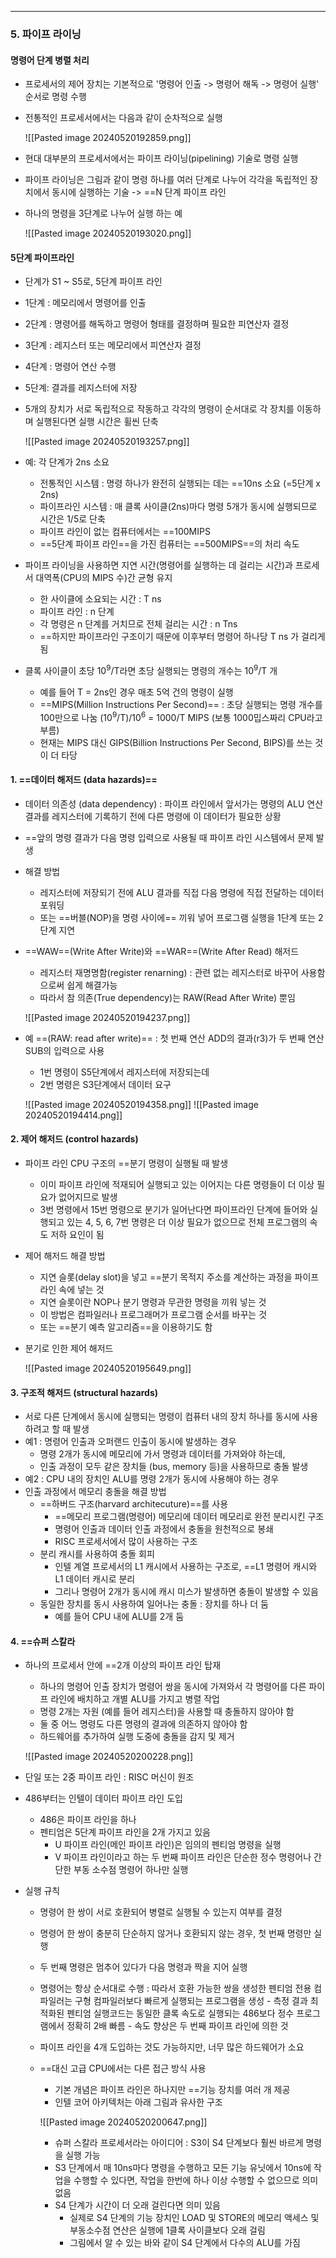 
---
### 5. 파이프 라이닝
#### 명령어 단계 병렬 처리
- 프로세서의 제어 장치는 기본적으로 '명령어 인출 -> 명령어 해독 -> 명령어 실행' 순서로 명령 수행
- 전통적인 프로세서에서는 다음과 같이 순차적으로 실행

	![[Pasted image 20240520192859.png]]
- 현대 대부분의 프로세서에서는 파이프 라이닝(pipelining) 기술로 명령 실행
- 파이프 라이닝은 그림과 같이 명령 하나를 여러 단계로 나누어 각각을 독립적인 장치에서 동시에 실행하는 기술 -> ==N 단계 파이프 라인
- 하나의 명령을 3단계로 나누어 실행 하는 예

	![[Pasted image 20240520193020.png]]

#### 5단계 파이프라인
- 단계가 S1 ~ S5로, 5단계 파이프 라인
- 1단계 : 메모리에서 명령어를 인출
- 2단계 : 명령어를 해독하고 명령어 형태를 결정하며 필요한 피연산자 결정
- 3단계 : 레지스터 또는 메모리에서 피연산자 결정
- 4단계 : 명령어 연산 수행
- 5단계: 결과를 레지스터에 저장
- 5개의 장치가 서로 독립적으로 작동하고 각각의 명령이 순서대로 각 장치를 이동하며 실행된다면 실행 시간은 휠씬 단축

	![[Pasted image 20240520193257.png]]
- 예: 각 단계가 2ns 소요
	- 전통적인 시스템 : 명령 하나가 완전히 실행되는 데는 ==10ns 소요 (=5단계 x 2ns)
	- 파이프라인 시스템 : 매 클록 사이클(2ns)마다 명령 5개가 동시에 실행되므로 시간은 1/5로 단축
	- 파이프 라인이 없는 컴퓨터에서는 ==100MIPS
	- ==5단계 파이프 라인==을 가진 컴퓨터는 ==500MIPS==의 처리 속도
- 파이프 라이닝을 사용하면 지연 시간(명령어를 실행하는 데 걸리는 시간)과 프로세서 대역폭(CPU의 MIPS 수)간 균형 유지
	- 한 사이클에 소요되는 시간 : T ns
	- 파이프 라인 : n 단계
	- 각 명령은 n 단계를 거치므로 전체 걸리는 시간 : n Tns
	- ==하지만 파이프라인 구조이기 때문에 이후부터 명령어 하나당 T ns 가 걸리게 됨
- 클록 사이클이 초당 $10^{9}$/T라면 초당 실행되는 명령의 개수는 $10^{9}$/T 개
	- 예를 들어 T = 2ns인 경우 매초 5억 건의 명령이 실행
	- ==MIPS(Million Instructions Per Second)== : 초당 실행되는 명령 개수를 100만으로 나눔 ($10^{9}$/T)/$10^{6}$ = 1000/T MIPS (보통 1000밉스짜리 CPU라고 부름)
	- 현재는 MIPS 대신 GIPS(Billion Instructions Per Second, BIPS)를 쓰는 것이 더 타당

#### 1. ==데이터 해저드 (data hazards)==
- 데이터 의존성 (data dependency) : 파이프 라인에서 앞서가는 명령의 ALU 연산 결과를 레지스터에 기록하기 전에 다른 명령에 이 데이터가 필요한 상황
- ==앞의 명령 결과가 다음 명령 입력으로 사용될 때 파이프 라인 시스템에서 문제 발생
- 해결 방법
	- 레지스터에 저장되기 전에 ALU 결과를 직접 다음 명령에 직접 전달하는 데이터 포워딩
	- 또는 ==버블(NOP)을 명령 사이에== 끼워 넣어 프로그램 실행을 1단계 또는 2단계 지연
- ==WAW==(Write After Write)와 ==WAR==(Write After Read) 해저드
	- 레지스터 재명명함(register renarning) : 관련 없는 레지스터로 바꾸어 사용함으로써 쉽게 해결가능
	- 따라서 참 의존(True dependency)는 RAW(Read After Write) 뿐임

	![[Pasted image 20240520194237.png]]
- 예 ==(RAW: read after write)== : 첫 번째 연산 ADD의 결과(r3)가 두 번째 연산 SUB의 입력으로 사용
	- 1번 명령이 S5단계에서 레지스터에 저장되는데
	- 2번 명령은 S3단계에서 데이터 요구

	![[Pasted image 20240520194358.png]]
	![[Pasted image 20240520194414.png]]

#### 2. 제어 해저드 (control hazards)
- 파이프 라인 CPU 구조의 ==분기 명령이 실행될 때 발생
	- 이미 파이프 라인에 적재되어 실행되고 있는 이어지는 다른 명령들이 더 이상 필요가 없어지므로 발생
	- 3번 명령에서 15번 명령으로 분기가 일어난다면 파이프라인 단계에 들어와 실행되고 있는 4, 5, 6, 7번 명령은 더 이상 필요가 없으므로 전체 프로그램의 속도 저하 요인이 됨
- 제어 해저드 해결 방법
	- 지연 슬롯(delay slot)을 넣고 ==분기 목적지 주소를 계산하는 과정을 파이프 라인 속에 넣는 것
	- 지연 슬롯이란 NOP나 분기 명령과 무관한 명령을 끼워 넣는 것
	- 이 방법은 컴파일러나 프로그래머가 프로그램 순서를 바꾸는 것
	- 또는 ==분기 예측 알고리즘==을 이용하기도 함
- 분기로 인한 제어 해저드

	![[Pasted image 20240520195649.png]]

#### 3. 구조적 해저드 (structural hazards)
- 서로 다른 단계에서 동시에 실행되는 명령이 컴퓨터 내의 장치 하나를 동시에 사용하려고 할 때 발생
- 예1 : 명령어 인출과 오퍼랜드 인출이 동시에 발생하는 경우
	- 명령 2개가 동시에 메모리에 가서 명령과 데이터를 가져와야 하는데,
	- 인출 과정이 모두 같은 장치들 (bus, memory 등)을 사용하므로 충돌 발생
- 예2 : CPU 내의 장치인 ALU를 명령 2개가 동시에 사용해야 하는 경우
-  인출 과정에서 메모리 충돌을 해결 방법
	- ==하버드 구조(harvard architecuture)==를 사용
		- ==메모리 프로그램(명령어) 메모리에 데이터 메모리로 완전 분리시킨 구조
		- 명령어 인출과 데이터 인출 과정에서 충돌을 원천적으로 봉쇄
		- RISC 프로세서에서 많이 사용하는 구조
	- 분리 캐시를 사용하여 충돌 회피
		- 인텔 계열 프로세서의 L1 캐시에서 사용하는 구조로, ==L1 명령어 캐시와 L1 데이터 캐시로 분리
		- 그리나 명령어 2개가 동시에 캐시 미스가 발생하면 충돌이 발생할 수 있음
	- 동일한 장치를 동시 사용하여 일어나는 충돌 : 장치를 하나 더 둠
		- 예를 들어 CPU 내에 ALU를 2개 둠

#### 4. ==슈퍼 스칼라
- 하나의 프로세서 안에 ==2개 이상의 파이프 라인 탑재
	- 하나의 명령어 인출 장치가 명령어 쌍을 동시에 가져와서 각 명령어를 다른 파이프 라인에 배치하고 개별 ALU를 가지고 병렬 작업
	- 명령 2개는 자원 (예를 들어 레지스터)을 사용할 때 충돌하지 않아야 함
	- 둘 중 어느 명령도 다른 명령의 결과에 의존하지 않아야 함
	- 하드웨어를 추가하여 실행 도중에 충돌을 감지 및 제거

	![[Pasted image 20240520200228.png]]
- 단일 또는 2중 파이프 라인 : RISC 머신이 원조
- 486부터는 인텔이 데이터 파이프 라인 도입
	- 486은 파이프 라인을 하나
	- 펜티엄은 5단계 파이프 라인을 2개 가지고 있음
		- U 파이프 라인(메인 파이프 라인)은 임의의 펜티엄 명령을 실행
		- V 파이프 라인이라고 하는 두 번째 파이프 라인은 단순한 정수 명령어나 간단한 부동 소수점 명령어 하나만 실행
- 실행 규칙
	- 명령어 한 쌍이 서로 호환되어 병렬로 실행될 수 있는지 여부를 결정
	- 명령어 한 쌍이 충분히 단순하지 않거나 호환되지 않는 경우, 첫 번째 명령만 실행
	- 두 번째 명령은 멈추어 있다가 다음 명령과 짝을 지어 실행
	- 명령어는 항상 순서대로 수행 : 따라서 호환 가능한 쌍을 생성한 펜티엄 전용 컴파일러는 구형 컴파일러보다 빠르게 실행되는 프로그램을 생성 - 측정 결과 최적화된 펜티엄 실행코드는 동일한 클록 속도로 실행되는 486보다 정수 프로그램에서 정확히 2배 빠름 - 속도 향상은 두 번째 파이프 라인에 의한 것
	- 파이프 라인을 4개 도입하는 것도 가능하지만, 너무 많은 하드웨어가 소요
	- ==대신 고급 CPU에서는 다른 접근 방식 사용
		- 기본 개념은 파이프 라인은 하나지만 ==기능 장치를 여러 개 제공
		- 인텔 코어 아키텍처는 아래 그림과 유사한 구조

		![[Pasted image 20240520200647.png]]
		- 슈퍼 스칼라 프로세서라는 아이디어 : S3이 S4 단계보다 훨씬 바르게 명령을 실행 가능
		- S3 단계에서 매 10ns마다 명령을 수행하고 모든 기능 유닛에서 10ns에 작업을 수행할 수 있다면, 작업을 한번에 하나 이상 수행할 수 없으므로 의미 없음
		- S4 단계가 시간이 더 오래 걸린다면 의미 있음
			- 실제로 S4 단계의 기능 장치인 LOAD 및 STORE의 메모리 액세스 및 부동소수점 연산은 실행에 1클록 사이클보다 오래 걸림
			- 그림에서 알 수 있는 바와 같이 S4 단계에서 다수의 ALU를 가짐
